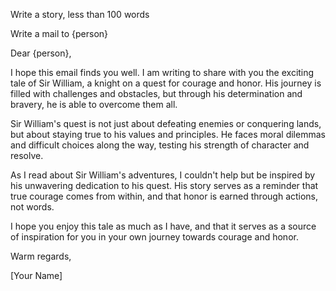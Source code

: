 Write a story, less than 100 words


Write a mail to {person}

Dear {person},


I hope this email finds you well. I am writing to share with you the exciting tale of Sir William, a knight on a quest for courage and honor. His journey is filled with challenges and obstacles, but through his determination and bravery, he is able to overcome them all.

Sir William's quest is not just about defeating enemies or conquering lands, but about staying true to his values and principles. He faces moral dilemmas and difficult choices along the way, testing his strength of character and resolve.

As I read about Sir William's adventures, I couldn't help but be inspired by his unwavering dedication to his quest. His story serves as a reminder that true courage comes from within, and that honor is earned through actions, not words.

I hope you enjoy this tale as much as I have, and that it serves as a source of inspiration for you in your own journey towards courage and honor.

Warm regards,

[Your Name]